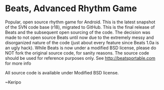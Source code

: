 Beats, Advanced Rhythm Game
=====

Popular, open source rhythm game for Android.
This is the latest snapshot of the SVN code base (r18), migrated to GitHub.
This is the final release of Beats and the subsequent open sourcing of the code. The decision was made to not open source Beats until now due to the extremely messy and disorganized nature of the code (just about every feature since Beats 1.0a is an ugly hack). While Beats is now under a modified BSD license, please do NOT fork the original source code, for sanity reasons. The source code should be used for reference purposes only.
See http://beatsportable.com for more info

All source code is available under Modified BSD license.

~Keripo